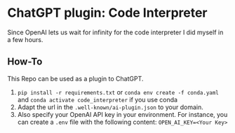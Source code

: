 # ChatGPT plugin: Code Interpreter

Since OpenAI lets us wait for infinity for the code interpreter I did myself in a few hours.

## How-To

This Repo can be used as a plugin to ChatGPT. 
1. `pip install -r requirements.txt` or
`conda env create -f conda.yaml` and `conda activate code_interpreter` if you use conda 
2. Adapt the url in the `.well-known/ai-plugin.json` to your domain. 
3. Also specify your OpenAI API key in your environment. For instance, you can create a `.env` file with the following content: `OPEN_AI_KEY=<Your Key>`
